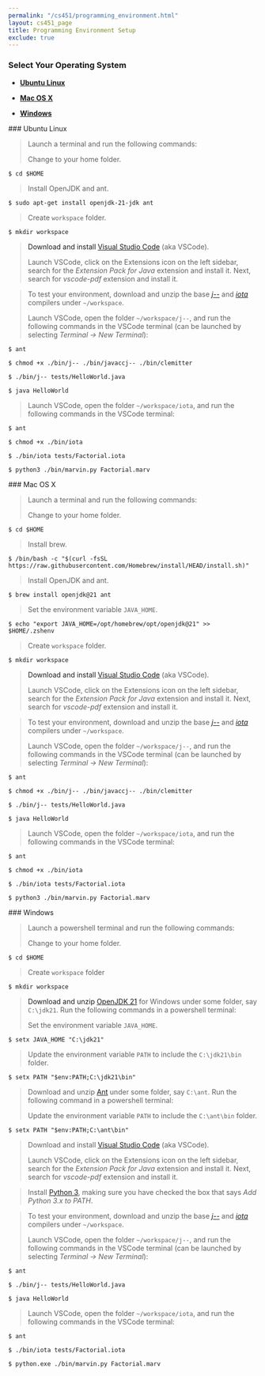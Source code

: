 ```yaml
---
permalink: "/cs451/programming_environment.html"
layout: cs451_page
title: Programming Environment Setup
exclude: true
---
```


### Select Your Operating System

- [**Ubuntu Linux**](#linux)

- [**Mac OS X**](#mac) 

- [**Windows**](#win) 

<a name="linux"/>
### Ubuntu Linux

> Launch a terminal and run the following commands:
>
> Change to your home folder.
```
$ cd $HOME
```
>
> Install OpenJDK and ant.
```
$ sudo apt-get install openjdk-21-jdk ant
```
>
> Create `workspace` folder.
```
$ mkdir workspace
```

> Download and install [Visual Studio Code](https://code.visualstudio.com/sha/download?build=stable&os=linux-deb-x64) (aka VSCode). 
> 
> Launch VSCode, click on the Extensions icon on the left sidebar, search for the *Extension Pack for Java* extension and install it. Next, search for *vscode-pdf* extension and install it. 

> To test your environment, download and unzip the base [*j\-\-*](https://www.cs.umb.edu/~siyer/teaching/j--.zip) and [*iota*](https://www.cs.umb.edu/~siyer/teaching/iota.zip) compilers under `~/workspace`. 
>
> Launch VSCode, open the folder `~/workspace/j--`, and run the following commands in the VSCode terminal (can be launched by selecting *Terminal &rarr; New Terminal*): 
```
$ ant
```
>
```
$ chmod +x ./bin/j-- ./bin/javaccj-- ./bin/clemitter
```
>
```
$ ./bin/j-- tests/HelloWorld.java
```
>
```
$ java HelloWorld
```
>
> Launch VSCode, open the folder `~/workspace/iota`, and run the following commands in the VSCode terminal:
```
$ ant
```
>
```
$ chmod +x ./bin/iota
```
>
```
$ ./bin/iota tests/Factorial.iota
```
> 
```
$ python3 ./bin/marvin.py Factorial.marv
```

<a name="mac"/>
### Mac OS X

> Launch a terminal and run the following commands: 
>
> Change to your home folder.
```
$ cd $HOME
```
>
> Install brew.
```
$ /bin/bash -c "$(curl -fsSL https://raw.githubusercontent.com/Homebrew/install/HEAD/install.sh)"
```
>
> Install OpenJDK and ant.
```
$ brew install openjdk@21 ant
```
> Set the environment variable `JAVA_HOME`.
```
$ echo "export JAVA_HOME=/opt/homebrew/opt/openjdk@21" >> $HOME/.zshenv
```
>
> Create `workspace` folder.
```
$ mkdir workspace
```

> Download and install [Visual Studio Code](https://code.visualstudio.com/sha/download?build=stable&os=linux-deb-x64) (aka VSCode).  
> 
> Launch VSCode, click on the Extensions icon on the left sidebar, search for the *Extension Pack for Java* extension and install it. Next, search for *vscode-pdf* extension and install it. 

> To test your environment, download and unzip the base [*j\-\-*](https://www.cs.umb.edu/~siyer/teaching/j--.zip) and [*iota*](https://www.cs.umb.edu/~siyer/teaching/iota.zip) compilers under `~/workspace`.  
>
> Launch VSCode, open the folder `~/workspace/j--`, and run the following commands in the VSCode terminal (can be launched by selecting *Terminal &rarr; New Terminal*):  
 ```
$ ant
```
>
```
$ chmod +x ./bin/j-- ./bin/javaccj-- ./bin/clemitter
```
>
```
$ ./bin/j-- tests/HelloWorld.java
```
>
```
$ java HelloWorld
```
> 
> Launch VSCode, open the folder `~/workspace/iota`, and run the following commands in the VSCode terminal:
```
$ ant
```
>
```
$ chmod +x ./bin/iota
```
>
```
$ ./bin/iota tests/Factorial.iota
```
>
```
$ python3 ./bin/marvin.py Factorial.marv
```

<a name="win"/>
### Windows

> Launch a powershell terminal and run the following commands:
>
> Change to your home folder.
```
$ cd $HOME
```
>
> Create `workspace` folder
```
$ mkdir workspace
```
>

> Download and unzip [OpenJDK 21](https://download.java.net/java/GA/jdk21.0.2/f2283984656d49d69e91c558476027ac/13/GPL/openjdk-21.0.2_windows-x64_bin.zip) for Windows under some folder, say `C:\jdk21`. Run the following commands in a powershell terminal:
>
> Set the environment variable `JAVA_HOME`.
```
$ setx JAVA_HOME "C:\jdk21"
```
>
> Update the environment variable `PATH` to include the `C:\jdk21\bin`
folder.
```
$ setx PATH "$env:PATH;C:\jdk21\bin"
```

> Download and unzip
> [Ant](https://dlcdn.apache.org//ant/binaries/apache-ant-1.10.14-bin.zip)
> under some folder, say `C:\ant`.  Run the following command in a powershell terminal: 
>
> Update the environment variable `PATH` to include the `C:\ant\bin`
> folder.
```
$ setx PATH "$env:PATH;C:\ant\bin"
```

> Download and install [Visual Studio Code](https://code.visualstudio.com/sha/download?build=stable&os=win32-x64-user) (aka VSCode).
> 
> Launch VSCode, click on the Extensions icon on the left sidebar, search for the *Extension Pack for Java* extension and install it. Next, search for *vscode-pdf* extension and install it. 

> Install [Python 3](https://www.python.org/downloads/),  making sure you have checked the box that says *Add Python 3.x to PATH*.

> To test your environment, download and unzip the base 
[*j\-\-*](https://www.cs.umb.edu/~siyer/teaching/j--.zip) and [*iota*](https://www.cs.umb.edu/~siyer/teaching/iota.zip) compilers under `~/workspace`.
>
> Launch VSCode, open the folder `~/workspace/j--`, and run the following commands in the VSCode terminal (can be launched by selecting *Terminal &rarr; New Terminal*):
```
$ ant
```
>
```
$ ./bin/j-- tests/HelloWorld.java
```
>
```
$ java HelloWorld
```
>
> Launch VSCode, open the folder `~/workspace/iota`, and run the following commands in the VSCode terminal:
```
$ ant
```
>
```
$ ./bin/iota tests/Factorial.iota
```
>
```
$ python.exe ./bin/marvin.py Factorial.marv
```
